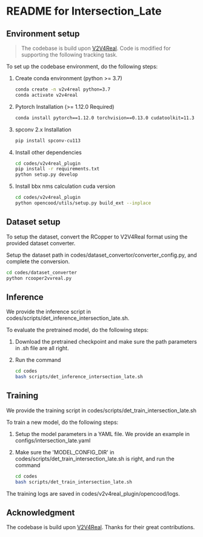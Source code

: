 # README for Intersection_Late

## Environment setup
> The codebase is build upon [V2V4Real](https://github.com/ucla-mobility/V2V4Real). Code is modified for supporting the following tracking task.

To set up the codebase environment, do the following steps:

1. Create conda environment (python >= 3.7)

    ```bash
    conda create -n v2v4real python=3.7
    conda activate v2v4real
    ```

2. Pytorch Installation (>= 1.12.0 Required)

    ```bash
    conda install pytorch==1.12.0 torchvision==0.13.0 cudatoolkit=11.3 -c pytorch -c conda-forge
    ```

3. spconv 2.x Installation

    ```bash
    pip install spconv-cu113
    ```

4. Install other dependencies

    ```bash
    cd codes/v2v4real_plugin
    pip install -r requirements.txt
    python setup.py develop
    ```

5. Install bbx nms calculation cuda version

    ```bash
    cd codes/v2v4real_plugin
    python opencood/utils/setup.py build_ext --inplace
    ```

## Dataset setup
To setup the dataset, convert the RCopper to V2V4Real format using the provided dataset converter.

Setup the dataset path in codes/dataset_convertor/converter_config.py, and complete the conversion.
```bash
cd codes/dataset_converter
python rcooper2vvreal.py
```

## Inference
We provide the inference script in codes/scripts/det_inference_intersection_late.sh.

To evaluate the pretrained model, do the following steps:

1. Download the pretrained checkpoint and make sure the path parameters in .sh file are all right.

2. Run the command

    ```bash
    cd codes
    bash scripts/det_inference_intersection_late.sh
    ```

## Training
We provide the training script in codes/scripts/det_train_intersection_late.sh

To train a new model, do the following steps:

1. Setup the model parameters in a YAML file. We provide an example in configs/intersection_late.yaml

2. Make sure the 'MODEL_CONFIG_DIR' in codes/scripts/det_train_intersection_late.sh is right, and run the command

    ```bash
    cd codes
    bash scripts/det_train_intersection_late.sh
    ```

The training logs are saved in codes/v2v4real_plugin/opencood/logs.


## Acknowledgment
The codebase is build upon [V2V4Real](https://github.com/ucla-mobility/V2V4Real). Thanks for their great contributions.
